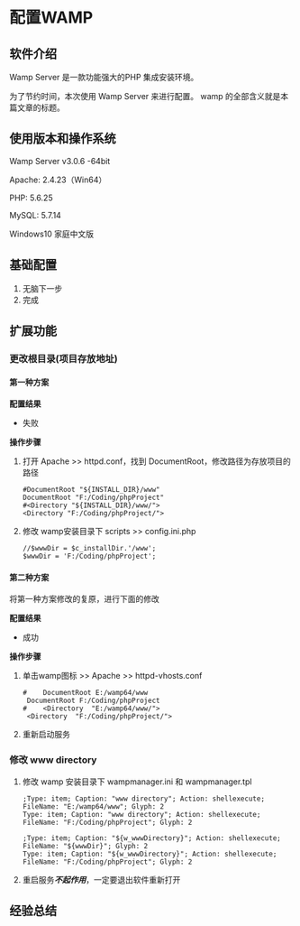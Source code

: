 # 配置WAMP

## 软件介绍

Wamp Server 是一款功能强大的PHP 集成安装环境。

为了节约时间，本次使用  Wamp Server 来进行配置。 wamp 的全部含义就是本篇文章的标题。

## 使用版本和操作系统

Wamp Server v3.0.6 -64bit

Apache: 2.4.23（Win64）

PHP: 5.6.25

MySQL: 5.7.14

Windows10 家庭中文版

## 基础配置

1. 无脑下一步
2. 完成

## 扩展功能

### 更改根目录(项目存放地址)

#### 第一种方案

**配置结果**

- 失败

**操作步骤**

1. 打开 Apache >> httpd.conf，找到 DocumentRoot，修改路径为存放项目的路径

   ```
   #DocumentRoot "${INSTALL_DIR}/www"
   DocumentRoot "F:/Coding/phpProject"
   #<Directory "${INSTALL_DIR}/www/">
   <Directory "F:/Coding/phpProject/">
   ```

2. 修改 wamp安装目录下 scripts >> config.ini.php

   ```
   //$wwwDir = $c_installDir.'/www';
   $wwwDir = 'F:/Coding/phpProject';
   ```

#### 第二种方案

将第一种方案修改的复原，进行下面的修改

**配置结果**

- 成功

**操作步骤**

1. 单击wamp图标 >> Apache >> httpd-vhosts.conf

   ```
   #	DocumentRoot E:/wamp64/www
   	DocumentRoot F:/Coding/phpProject
   #	<Directory  "E:/wamp64/www/">
   	<Directory  "F:/Coding/phpProject/">
   ```

2. 重新启动服务

### 修改 www directory

1. 修改 wamp 安装目录下 wampmanager.ini 和 wampmanager.tpl

   ```
   ;Type: item; Caption: "www directory"; Action: shellexecute; FileName: "E:/wamp64/www"; Glyph: 2
   Type: item; Caption: "www directory"; Action: shellexecute; FileName: "F:/Coding/phpProject"; Glyph: 2
   ```

   ```
   ;Type: item; Caption: "${w_wwwDirectory}"; Action: shellexecute; FileName: "${wwwDir}"; Glyph: 2
   Type: item; Caption: "${w_wwwDirectory}"; Action: shellexecute; FileName: "F:/Coding/phpProject"; Glyph: 2
   ```

2. 重启服务***不起作用***，一定要退出软件重新打开

## 经验总结